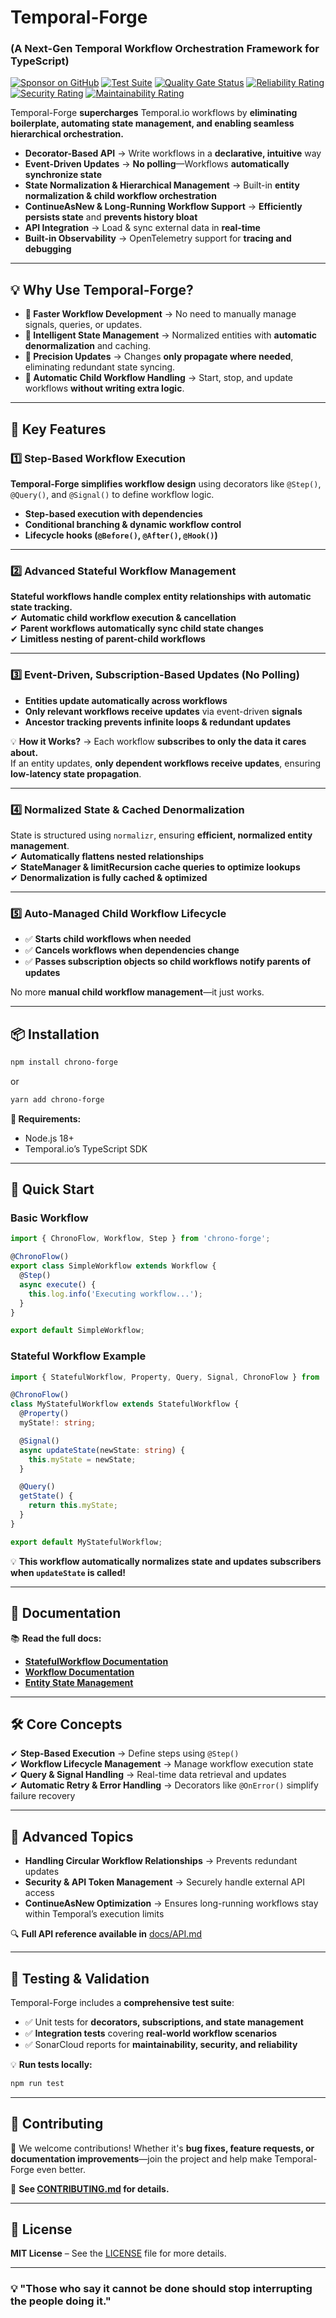 # Temporal-Forge
### (A Next-Gen Temporal Workflow Orchestration Framework for TypeScript)

 [![Sponsor on GitHub](https://img.shields.io/badge/Sponsor-♥-ff69b4)](https://github.com/sponsors/pilsy)   [![Test Suite](https://github.com/pilsy/chrono-forge/actions/workflows/run-tests.yml/badge.svg)](https://github.com/pilsy/chrono-forge/actions/workflows/run-tests.yml)   [![Quality Gate Status](https://sonarcloud.io/api/project_badges/measure?project=pilsy_chrono-forge&metric=alert_status)](https://sonarcloud.io/summary/new_code?id=pilsy_chrono-forge)   [![Reliability Rating](https://sonarcloud.io/api/project_badges/measure?project=pilsy_chrono-forge&metric=reliability_rating)](https://sonarcloud.io/summary/new_code?id=pilsy_chrono-forge)   [![Security Rating](https://sonarcloud.io/api/project_badges/measure?project=pilsy_chrono-forge&metric=security_rating)](https://sonarcloud.io/summary/new_code?id=pilsy_chrono-forge)   [![Maintainability Rating](https://sonarcloud.io/api/project_badges/measure?project=pilsy_chrono-forge&metric=sqale_rating)](https://sonarcloud.io/summary/new_code?id=pilsy_chrono-forge)  

Temporal-Forge **supercharges** Temporal.io workflows by **eliminating boilerplate, automating state management, and enabling seamless hierarchical orchestration.**  

- **Decorator-Based API** → Write workflows in a **declarative, intuitive** way  
- **Event-Driven Updates** → **No polling**—Workflows **automatically synchronize state**  
- **State Normalization & Hierarchical Management** → Built-in **entity normalization & child workflow orchestration**  
- **ContinueAsNew & Long-Running Workflow Support** → **Efficiently persists state** and **prevents history bloat**  
- **API Integration** → Load & sync external data in **real-time**  
- **Built-in Observability** → OpenTelemetry support for **tracing and debugging**  

---

## **💡 Why Use Temporal-Forge?**

- **🚀 Faster Workflow Development** → No need to manually manage signals, queries, or updates.  
- **🧠 Intelligent State Management** → Normalized entities with **automatic denormalization** and caching.  
- **🎯 Precision Updates** → Changes **only propagate where needed**, eliminating redundant state syncing.  
- **🤖 Automatic Child Workflow Handling** → Start, stop, and update workflows **without writing extra logic**.  

---

## **📌 Key Features**

### **1️⃣ Step-Based Workflow Execution**

**Temporal-Forge simplifies workflow design** using decorators like `@Step()`, `@Query()`, and `@Signal()` to define workflow logic.  

- **Step-based execution with dependencies**  
- **Conditional branching & dynamic workflow control**  
- **Lifecycle hooks (`@Before()`, `@After()`, `@Hook()`)**  

---

### **2️⃣ Advanced Stateful Workflow Management**

**Stateful workflows handle complex entity relationships with automatic state tracking.**  
✔ **Automatic child workflow execution & cancellation**  
✔ **Parent workflows automatically sync child state changes**  
✔ **Limitless nesting of parent-child workflows**  

---

### **3️⃣ Event-Driven, Subscription-Based Updates (No Polling)**

- **Entities update automatically across workflows**
- **Only relevant workflows receive updates** via event-driven **signals**
- **Ancestor tracking prevents infinite loops & redundant updates**  

💡 **How it Works?** → Each workflow **subscribes to only the data it cares about.**  
If an entity updates, **only dependent workflows receive updates**, ensuring **low-latency state propagation**.  

---

### **4️⃣ Normalized State & Cached Denormalization**

State is structured using `normalizr`, ensuring **efficient, normalized entity management**.  
✔ **Automatically flattens nested relationships**  
✔ **StateManager & limitRecursion cache queries to optimize lookups**  
✔ **Denormalization is fully cached & optimized**  

---

### **5️⃣ Auto-Managed Child Workflow Lifecycle**

- ✅ **Starts child workflows when needed**  
- ✅ **Cancels workflows when dependencies change**  
- ✅ **Passes subscription objects so child workflows notify parents of updates**  

No more **manual child workflow management**—it just works.  

---

## **📦 Installation**

```bash
npm install chrono-forge
```

or  

```bash
yarn add chrono-forge
```

**🔧 Requirements:**  

- Node.js 18+  
- Temporal.io’s TypeScript SDK  

---

## **🚀 Quick Start**

### **Basic Workflow**

```typescript
import { ChronoFlow, Workflow, Step } from 'chrono-forge';

@ChronoFlow()
export class SimpleWorkflow extends Workflow {
  @Step()
  async execute() {
    this.log.info('Executing workflow...');
  }
}

export default SimpleWorkflow;
```

### **Stateful Workflow Example**

```typescript
import { StatefulWorkflow, Property, Query, Signal, ChronoFlow } from 'chrono-forge';

@ChronoFlow()
class MyStatefulWorkflow extends StatefulWorkflow {
  @Property()
  myState!: string;

  @Signal()
  async updateState(newState: string) {
    this.myState = newState;
  }

  @Query()
  getState() {
    return this.myState;
  }
}

export default MyStatefulWorkflow;
```

💡 **This workflow automatically normalizes state and updates subscribers when `updateState` is called!**

---

## **📖 Documentation**

📚 **Read the full docs:**  

- **[StatefulWorkflow Documentation](docs/StatefulWorkflow.md)**
- **[Workflow Documentation](docs/Workflow.md)**
- **[Entity State Management](docs/entities.md)**

---

## **🛠️ Core Concepts**

✔ **Step-Based Execution** → Define steps using `@Step()`  
✔ **Workflow Lifecycle Management** → Manage workflow execution state  
✔ **Query & Signal Handling** → Real-time data retrieval and updates  
✔ **Automatic Retry & Error Handling** → Decorators like `@OnError()` simplify failure recovery  

---

## **📌 Advanced Topics**

- **Handling Circular Workflow Relationships** → Prevents redundant updates  
- **Security & API Token Management** → Securely handle external API access  
- **ContinueAsNew Optimization** → Ensures long-running workflows stay within Temporal’s execution limits  

🔍 **Full API reference available in** [docs/API.md](docs/API.md)  

---

## **🧪 Testing & Validation**

Temporal-Forge includes a **comprehensive test suite**:

- ✅ Unit tests for **decorators, subscriptions, and state management**  
- ✅ **Integration tests** covering **real-world workflow scenarios**  
- ✅ SonarCloud reports for **maintainability, security, and reliability**  

💡 **Run tests locally:**  

```bash
npm run test
```

---

## **🤝 Contributing**

🚀 We welcome contributions! Whether it's **bug fixes, feature requests, or documentation improvements**—join the project and help make Temporal-Forge even better.  

📌 **See [CONTRIBUTING.md](./CONTRIBUTING.md) for details.**  

---

## **📜 License**

**MIT License** – See the [LICENSE](./LICENSE) file for more details.

---

### **💡 "Those who say it cannot be done should stop interrupting the people doing it."**  
